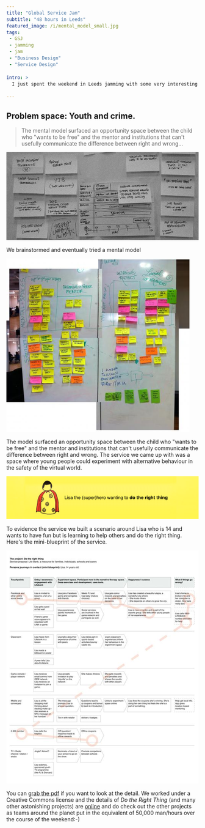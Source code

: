 ```yaml
---
title: "Global Service Jam"
subtitle: "48 hours in Leeds"
featured_image: /i/mental_model_small.jpg
tags:
 - GSJ
 - jamming
 - jam
 - "Business Design"
 - "Service Design"

intro: >
  I just spent the weekend in Leeds jamming with some very interesting folk. We were challenged to develop a service prototype in 48 hours under the overall theme of "(super)heroes". We chose to work in the problem space around youth and crime.

---
```


## Problem space: Youth and crime.

> The mental model surfaced an opportunity space between the child who "wants to be free" and the mentor and institutions that can't usefully communicate the difference between right 
and wrong...

![Crime and punishment stakeholders](/i/problem.jpg)

We brainstormed and eventually tried a mental model

![The mental model inspired by Indi Young's work](/i/mental_model_small.jpg)

The model surfaced an opportunity space between the child who "wants to be free" and the 
mentor and institutions that can't usefully communicate the difference between right 
and wrong. The service we came up with was a space where young people could experiment 
with alternative behaviour in the safety of the virtual world.

![Lisa is 14 and wants to have fun but is learning to help others and do the right thing](/i/lisa_superhero.png)

To evidence the service we built a scenario around Lisa who is 14 and wants to have fun 
but is learning to help others and do the right thing. Here's the mini-blueprint of the 
service.

![Mini-blueprint of the &quot;Do the Right Thing&quot; service](/i/miniblueprint.jpg)

You can [grab the pdf](/i/miniblueprint.pdf) if you want to look at the detail. We worked under a Creative Commons license and the details of <em>Do the Right Thing</em> (and many other astonishing projects) are <a href="http://globaljams.org/">online</a> and do check out the other projects as teams around the planet put in the equivalent of 50,000 man/hours over the course of the weekend:-)

